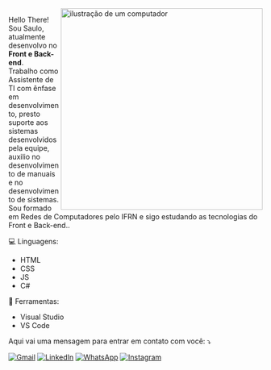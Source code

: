 <img src="https://raw.githubusercontent.com/MicaelliMedeiros/micaellimedeiros/master/image/computer-illustration.png" alt="ilustração de um computador" min-width="400px" max-width="400px" width="400px" align="right">

<p align="left"> 
  Hello There! <br>
  Sou Saulo, atualmente desenvolvo no <strong>Front e Back-end</strong>.<br>
  Trabalho como Assistente de TI com ênfase em desenvolvimento, presto suporte aos sistemas desenvolvidos pela equipe, auxilio no desenvolvimento de manuais e no desenvolvimento de sistemas. <br>
  Sou formado em Redes de Computadores pelo IFRN e sigo estudando as tecnologias do Front e Back-end..
</p>

<p align="left">
  💻 Linguagens: 
  <ul>
    <li>HTML</li>
    <li>CSS</li>
    <li>JS</li>
    <li>C#</li>
  </ul>
</p>

<p align="left">
  💼 Ferramentas: 
  <ul>
  <li>Visual Studio</li>
  <li>VS Code</li>
</ul>
</p>

<p align="left">
   Aqui vai uma mensagem para entrar em contato com você: ⤵️
</p>

<p align="left">
  <a href="mailto:saullcohristian@gmail.com" target="_blank" title="Gmail">
  <img src="https://img.shields.io/badge/-Gmail-FF0000?style=flat-square&labelColor=FF0000&logo=gmail&logoColor=white&link=mailto:saullcohristian@gmail.com" alt="Gmail"/></a>
  <a href="https://www.linkedin.com/in/saulo-christian" target="_blank" title="LinkedIn">
  <img src="https://img.shields.io/badge/-Linkedin-0e76a8?style=flat-square&logo=Linkedin&logoColor=white&link=[https://www.linkedin.com/in/saulo-christian](https://www.linkedin.com/in/saulo-christian/)" alt="LinkedIn"/></a>
  <a href="https://wa.me/5584986358619" target="_blank" title="WhatsApp">
  <img src="https://img.shields.io/badge/-WhatsApp-25d366?style=flat-square&labelColor=25d366&logo=whatsapp&logoColor=white&link=wa.me/5584986358619" alt="WhatsApp"/></a>
  <a href="https://www.instagram.com/saulochristian_" target="_blank" title="Instagram">
  <img src="https://img.shields.io/badge/-Instagram-DF0174?style=flat-square&labelColor=DF0174&logo=instagram&logoColor=white&link=@saulochristian_&" alt="Instagram"/></a>
</p>
